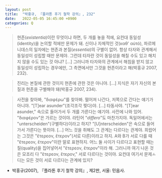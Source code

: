 ```yaml
---
layout: post
title:  "박홍규, 『플라톤 후기 철학 강의』, 232"
date:   2022-05-05 16:45:00 +0900
categories: Q
---
```


> 현존(*existentia*)이란 무엇이냐 하면, 두 개를 놓을 적에, 요컨대 동일성(identity)을 논의할 적에만 문제가 돼. 신이나 자체적인 것(καθ' αὑτό), 파르메니데스의 일자에는 현존과 본질(*essentia*)의 구별이 없어. 항상 타자와 관계해서 동일성이 성립할 때만 문제야. 그런데 타자란 것이 동일성을 해칠 수도 있고 해치지 않을 수도 있는 것 아냐? [...] 그러니까 타자와의 관계에서 해침을 받지 않고 동일성이 성립하는 경우에만, 그 측면에서만 그것을 현존이라고 해(박홍규 2007, 232).

> 진리는 본질에 관한 것이지 현존에 관한 것은 아니야. [...] 지식은 자기 자신의 본질과 현존을 구별해야 돼(박홍규 2007, 234).

> 사전을 찾아봐, "διαφέρω"를 찾아봐. 떨어져 나간다, 저쪽으로 간다는 얘기가 아니야. "[T]ear asunder"(조각조각 찢다)야. [...] 타동사야. "[T]ear asunder," 속으로 들어가서 두 개를 가른다는 얘기야. 사전에 나와 있어. "διαφέρον"은 가르는 것이야. 라틴어 "*differo*"도 마찬가지야. 독일어에서는 "unterscheiden"(구별하다)이라고 하지? "[U]nterscheiden"은 속으로 들어가서 가른다는 뜻이야. [...] 어느 것을 취해도 그 관계는 다르다는 관계야. 희랍어는 그것은 "ἕτερεον, ἕτερον"(서로 다른)이라고 하지. A와 B가 서로 다를 때 "ἕτερεον, ἕτερον"이란 말로 표현하지. 어느 둘 사이가 다르다고 표현할 때는 질(quality)을 집어넣어서 "ἕτερεον, ἕτερον"이라 해. 그러니까 여기 나온 것은 모조리 다 "ἕτερεον, ἕτερον," 서로 다르다는 것이야. 요컨대 여기서 문제ㅗ디는 모든 것이 서로 다르다는 관계에 있지?

- 박홍규(2007), 『플라톤 후기 철학 강의』, 제2판, 서울: 민음사.